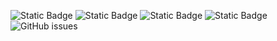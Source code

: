 ![Static Badge](https://img.shields.io/badge/blacklists-60-000000) ![Static Badge](https://img.shields.io/badge/blacklisted-3053118-cc0000) ![Static Badge](https://img.shields.io/badge/whitelisted-2244-00CC00) ![Static Badge](https://img.shields.io/badge/streaming_blacklist-28107-000000) ![GitHub issues](https://img.shields.io/github/issues/fabriziosalmi/blacklists)
